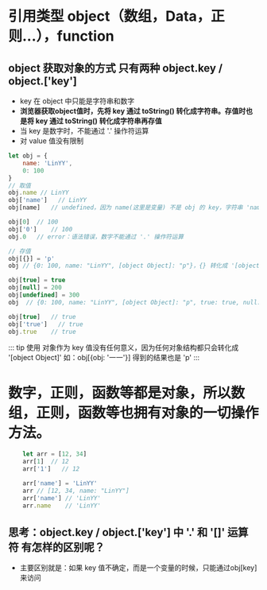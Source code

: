 # 引用类型 object（数组，Data，正则...），function
## object 获取对象的方式 只有两种 object.key / object.['key']
* key 在 object 中只能是字符串和数字
* **浏览器获取object值时，先将 key 通过 toString() 转化成字符串。存值时也是将 key 通过 toString() 转化成字符串再存值**
* 当 key 是数字时，不能通过 '.' 操作符运算
* 对 value 值没有限制

``` js
let obj = {
    name: 'LinYY',
    0: 100
}
// 取值
obj.name // LinYY
obj['name']   // LinYY
obj[name]   // undefined，因为 name(这里是变量) 不是 obj 的 key，字符串 'name' 才是

obj[0]  // 100
obj['0']    // 100
obj.0   // error：语法错误，数字不能通过 '.' 操作符运算

// 存值
obj[{}] = 'p'
obj // {0: 100, name: "LinYY", [object Object]: "p"}，{} 转化成 '[object Object]' 字符串原因就是浏览器先使用 toString() 转化成的字符串。

obj[true] = true  
obj[null] = 200
obj[undefined] = 300
obj  // {0: 100, name: "LinYY", [object Object]: "p", true: true, null: 200, undefined: 300}

obj[true]   // true
obj['true']   // true
obj.true    // true
```
::: tip
    使用 对象作为 key 值没有任何意义，因为任何对象结构都只会转化成 '[object Object]'
    如：obj[{obj: '一一'}] 得到的结果也是 'p'
:::

# 数字，正则，函数等都是对象，所以数组，正则，函数等也拥有对象的一切操作方法。
``` js
    let arr = [12, 34]
    arr[1]  // 12
    arr['1']   // 12

    arr['name'] = 'LinYY'
    arr // [12, 34, name: "LinYY"]
    arr['name'] // 'LinYY'
    arr.name    // 'LinYY'
```
## 思考：object.key / object.['key'] 中 '.' 和 '[]' 运算符 有怎样的区别呢？
+ 主要区别就是：如果 key 值不确定，而是一个变量的时候，只能通过obj[key]来访问